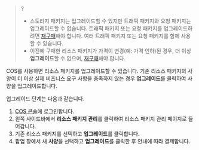 >? 
>- 스토리지 패키지는 업그레이드할 수 있지만 트래픽 패키지와 요청 패키지는 업그레이드할 수 없습니다. 트래픽 패키지 또는 요청 패키지를 업그레이드하려면 [재구매](https://buy.intl.cloud.tencent.com/price/cos?lang=en&pg=)해야 합니다. 여러 트래픽 패키지 또는 요청 패키지를 함께 사용할 수 있습니다.
>- 이전에 구매한 리소스 패키지가 가격이 변경(예: 가격 인하)된 경우, 더 이상 **업그레이드**할 수 없으며, [재구매](https://buy.intl.cloud.tencent.com/price/cos?lang=en&pg=)해야 합니다.


COS를 사용하면 리소스 패키지를 업그레이드할 수 있습니다. 기존 리소스 패키지의 사양이 더 이상 실제 비즈니스 요구 사항을 충족하지 않는 경우 **업그레이드**를 클릭하여 사양을 업그레이드합니다.

업그레이드 단계는 다음과 같습니다.
1. [COS 콘솔](https://console.cloud.tencent.com/cos5)에 로그인합니다.
2. 왼쪽 사이드바에서 **리소스 패키지 관리**를 클릭하여 리소스 패키지 관리 페이지로 들어갑니다.
3. 기존 리소스 패키지를 선택하고 **업그레이드**를 클릭합니다.
4. 팝업 창에서 새 **사양**을 선택하고 **업그레이드**를 클릭한 후 안내에 따라 결제합니다.

